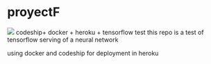# proyectF
<img src="https://app.codeship.com/projects/45c93040-ea67-0137-6c1b-22ee8611456c/status?branch=master" /> 
codeship+ docker + heroku + tensorflow test
this repo is a test of 
tensorflow serving of a  neural network  

using docker  and codeship for deployment  in heroku
